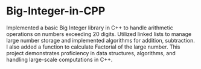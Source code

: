 # Big-Integer-in-CPP

Implemented a basic Big Integer library in C++ to handle arithmetic operations on numbers exceeding 20 digits. Utilized linked lists to
manage large number storage and implemented algorithms for addition, subtraction. I also added a function to calculate Factorial of
the large number. This project demonstrates proficiency in data structures, algorithms, and handling large-scale computations in
C++.
